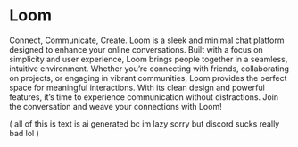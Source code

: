 # Loom

Connect, Communicate, Create.
Loom is a sleek and minimal chat platform designed to enhance your online conversations. Built with a focus on simplicity and user experience, Loom brings people together in a seamless, intuitive environment. Whether you’re connecting with friends, collaborating on projects, or engaging in vibrant communities, Loom provides the perfect space for meaningful interactions. With its clean design and powerful features, it’s time to experience communication without distractions. Join the conversation and weave your connections with Loom!

( all of this is text is ai generated bc im lazy sorry but discord sucks really bad lol )
